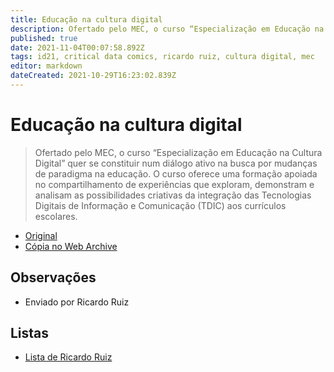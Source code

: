 ```yaml
---
title: Educação na cultura digital
description: Ofertado pelo MEC, o curso “Especialização em Educação na Cultura Digital” quer se constituir num diálogo ativo na busca por mudanças de paradigma na educação.
published: true
date: 2021-11-04T00:07:58.892Z
tags: id21, critical data comics, ricardo ruiz, cultura digital, mec
editor: markdown
dateCreated: 2021-10-29T16:23:02.839Z
---
```


# Educação na cultura digital

> Ofertado pelo MEC, o curso “Especialização em Educação na Cultura Digital” quer se constituir num diálogo ativo na busca por mudanças de paradigma na educação. O curso oferece uma formação apoiada no compartilhamento de experiências que exploram, demonstram e analisam as possibilidades criativas da integração das Tecnologias Digitais de Informação e Comunicação (TDIC) aos currículos escolares.

 - [Original](http://educacaonaculturadigital.mec.gov.br/)
 - [Cópia no Web Archive](https://web.archive.org/web/20210609155318/http://educacaonaculturadigital.mec.gov.br/)

## Observações

- Enviado por Ricardo Ruiz

## Listas

- [Lista de Ricardo Ruiz](/listas/ricardo-ruiz)